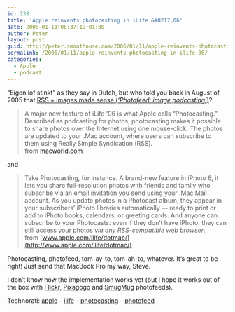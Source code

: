```yaml
---
id: 238
title: 'Apple reinvents photocasting in iLife &#8217;06'
date: 2006-01-11T00:37:19+01:00
author: Peter
layout: post
guid: http://peter.smoothouse.com/2006/01/11/apple-reinvents-photocasting-in-ilife-06/
permalink: /2006/01/11/apple-reinvents-photocasting-in-ilife-06/
categories:
  - Apple
  - podcast
---
```

&#8220;Eigen lof stinkt&#8221; as they say in Dutch, but who told you back in August of 2005 that [RSS + images made sense (_&#8216;Photofeed: image podcasting&#8217;_)](http://blog.forret.com/blog/2005/08/photofeed-image-podcasting.html)?

> A major new feature of iLife ‘06 is what Apple calls “Photocasting.” Described as podcasting for photos, photocasting makes it possible to share photos over the Internet using one mouse-click. The photos are updated to your .Mac account, where users can subscribe to them using Really Simple Syndication (RSS).  
> from [macworld.com](http://www.macworld.com/news/2006/01/10/livekeynote/index.php)

and

> Take Photocasting, for instance. A brand-new feature in iPhoto 6, it lets you share full-resolution photos with friends and family who subscribe via an email invitation you send using your .Mac Mail account. As you update photos in a Photocast album, they appear in your subscribers’ iPhoto libraries automatically — ready to print or add to iPhoto books, calendars, or greeting cards. And anyone can subscribe to your Photocasts: even if they don&#8217;t have iPhoto, they can still access your photos _via any RSS-compatible web browser_.  
> from [www.apple.com/ilife/dotmac/](http://www.apple.com/ilife/dotmac/)

Photocasting, photofeed, tom-ay-to, tom-ah-to, whatever. It&#8217;s great to be right! Just send that MacBook Pro my way, Steve.  
<!--more-->

  
I don&#8217;t know how the implementation works yet (but I hope it works out of the box with [Flickr](http://www.smoothouse.com/blog/2005/08/flickr-photofeeds/), [Pixagogo](http://www.smoothouse.com/blog/2005/08/pixagogo-photofeeds/) and [SmugMug](http://www.smoothouse.com/blog/2005/09/smugmug-photofeeds/) photofeeds).

Technorati: <a href="http://technorati.com/tag/apple" rel="tag">apple</a> &#8211; <a href="http://technorati.com/tag/ilife" rel="tag">ilife</a> &#8211; <a href="http://technorati.com/tag/photocasting" rel="tag">photocasting</a> &#8211; <a href="http://technorati.com/tag/photofeed" rel="tag">photofeed</a>